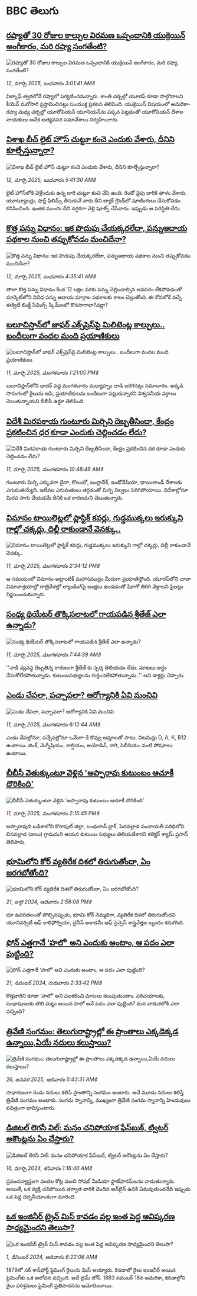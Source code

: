 # BBC తెలుగు## [రష్యాతో 30 రోజుల కాల్పుల విరమణ ఒప్పందానికి యుక్రెయిన్ అంగీకారం, మరి రష్యా సంగతేంటి?](https://www.bbc.com/telugu/articles/cp8v4pnn64ro?at_campaign=githubrss)![రష్యాతో 30 రోజుల కాల్పుల విరమణ ఒప్పందానికి యుక్రెయిన్ అంగీకారం, మరి రష్యా సంగతేంటి?](https://ichef.bbci.co.uk/ace/standard/240/cpsprodpb/56f4/live/a3ac4aa0-fee8-11ef-b50e-9d086302645f.jpg)_12, మార్చి 2025, బుధవారం 3:01:41 AMకి_విట్కాఫ్ త్వరలోనే రష్యాలో పర్యటించనున్నారు. శాంతి చర్చల్లో యూరప్ కూడా పాల్గొనాలని కీయెవ్ మరోసారి ప్రస్తావించినట్లు సంయుక్త ప్రకటన తెలిపింది.
యుక్రెయిన్ విషయంలో అమెరికా- రష్యా మధ్య చర్చల్లో యూరోపియన్ యూనియన్‌ను పక్కన పెట్టడంతో యూరోపియన్ దేశాల నాయకులు అనేక అత్యవసర సమావేశాలు నిర్వహించారు.## [విశాఖ బీచ్‌ లైట్ హౌస్‌ చుట్టూ కంచె ఎందుకు వేశారు, దీనిని కూల్చేస్తున్నారా?](https://www.bbc.com/telugu/articles/cz61833glqno?at_campaign=githubrss)![విశాఖ బీచ్‌ లైట్ హౌస్‌ చుట్టూ కంచె ఎందుకు వేశారు, దీనిని కూల్చేస్తున్నారా?](https://ichef.bbci.co.uk/ace/standard/240/cpsprodpb/0404/live/a45f64a0-ff01-11ef-a778-21d7533a3ee3.jpg)_12, మార్చి 2025, బుధవారం 5:41:30 AMకి_లైట్ హౌస్‌లోకి వెళ్లేందుకు ఉన్న దారి చుట్టూ కంచె వేసి ఉంది. రెండో వైపు దారికి తాళం వేశారు. యూట్యూబర్లు, షార్ట్ ఫిలిమ్స్ తీసుకునే వారు దీని బ్యాక్ గ్రౌండ్‌లో షూటింగులు చేసుకోవడం కనిపించింది. ఇంతక ముందు దీని దగ్గరగా వెళ్లి షూట్స్ చేసేవారు. ఇప్పుడు ఆ పరిస్థితి లేదు.## [కొత్త పన్ను విధానం: ఇక పొదుపు చేయక్కరలేదా, పన్నుఆదాయ పథకాల నుంచి తప్పుకోవడం మంచిదేనా?](https://www.bbc.com/telugu/articles/cj679yj755lo?at_campaign=githubrss)![కొత్త పన్ను విధానం: ఇక పొదుపు చేయక్కరలేదా, పన్నుఆదాయ పథకాల నుంచి తప్పుకోవడం మంచిదేనా?](https://ichef.bbci.co.uk/ace/standard/240/cpsprodpb/6f0f/live/4c9df550-fe94-11ef-8c3d-b7dcc7510cb1.jpg)_12, మార్చి 2025, బుధవారం 4:35:41 AMకి_తాజా కొత్త పన్ను విధానం కింద 12 లక్షల వరకు పన్ను చెల్లించాల్సిన అవసరం లేకపోవడంతో  మార్కెట్‌లోని వివిధ పన్ను ఆదాయ మార్గాల పథకాలకు కాలం చెల్లుతోంది. ఈ కోవలోకే వచ్చే ఈక్విటీ లింక్డ్ సేవింగ్స్ స్కీమ్‌లలో కొనసాగాలా?వద్దా?## [బలూచిస్తాన్‌లో జాఫర్ ఎక్స్‌ప్రెస్‌పై  మిలిటెంట్ల కాల్పులు.. బందీలుగా వందల మంది ప్రయాణికులు](https://www.bbc.com/telugu/articles/cy83jkr82lxo?at_campaign=githubrss)![బలూచిస్తాన్‌లో జాఫర్ ఎక్స్‌ప్రెస్‌పై  మిలిటెంట్ల కాల్పులు.. బందీలుగా వందల మంది ప్రయాణికులు](https://ichef.bbci.co.uk/ace/standard/240/cpsprodpb/0de9/live/3bbf3f00-fe76-11ef-b50e-9d086302645f.jpg)_11, మార్చి 2025, మంగళవారం 1:21:05 PMకి_బలూచిస్తాన్‌లోని ధాదర్ వద్ద మంగళవారం మధ్యాహ్నం దాడి జరిగినట్లు సమాచారం. అక్కడి సొరంగంలో రైలును ఆపి, ప్రయాణికులను బందీలుగా పట్టుకున్నారని విశ్వసనీయ వర్గాలు చెబుతున్నాయని బీబీసీ ఉర్దూ తెలిపింది.## [విదేశీ మిరపకాయ గుంటూరు మిర్చిని దెబ్బతీసిందా, కేంద్రం ప్రకటించిన ధర కూడా ఎందుకు చెల్లించడం లేదు?](https://www.bbc.com/telugu/articles/cx2gnzwgg8po?at_campaign=githubrss)![విదేశీ మిరపకాయ గుంటూరు మిర్చిని దెబ్బతీసిందా, కేంద్రం ప్రకటించిన ధర కూడా ఎందుకు చెల్లించడం లేదు?](https://ichef.bbci.co.uk/ace/standard/240/cpsprodpb/b7a3/live/5b5d5880-fdca-11ef-8c3d-b7dcc7510cb1.jpg)_11, మార్చి 2025, మంగళవారం 10:48:48 AMకి_గుంటూరు మిర్చి ఎక్కువగా చైనా, కొలంబో, బంగ్లాదేశ్, ఇండోనేషియా, థాయిలాండ్‌ దేశాలకు ఎగుమతయ్యేది. ఇటీవల ఎగుమతులు తగ్గడంతో మిర్చి నిల్వలు పెరిగిపోయాయి. విదేశాల్లోనూ మిరప సాగు చేయడమే దీనికి ఒక కారణమని చెబుతున్నారు.## [విమానం టాయిలెట్లలో ప్లాస్టిక్ కవర్లు, గుడ్డముక్కలు ఇరుక్కుని గాల్లో చక్కర్లు, దిల్లీ రాకుండానే వెనక్కు..](https://www.bbc.com/telugu/articles/cn7vkz23g27o?at_campaign=githubrss)![విమానం టాయిలెట్లలో ప్లాస్టిక్ కవర్లు, గుడ్డముక్కలు ఇరుక్కుని గాల్లో చక్కర్లు, దిల్లీ రాకుండానే వెనక్కు..](https://ichef.bbci.co.uk/ace/standard/240/cpsprodpb/53a2/live/66ce0d20-fe85-11ef-a8b1-950887ddc6e5.jpg)_11, మార్చి 2025, మంగళవారం 2:34:12 PMకి_ఆ సమయంలో విమానం అట్లాంటిక్ మహాసముద్రం మీదుగా ప్రయాణిస్తోంది. యూరప్‌లోని చాలా విమానాశ్రయాల్లో రాత్రివేళల్లో ల్యాండింగ్‌పై ఆంక్షలు ఉండడంతో షికాగో తిరిగి వెళ్లాలని పైలట్లు నిర్ణయించుకున్నారు.## [సంధ్య థియేటర్ తొక్కిసలాటలో గాయపడిన శ్రీతేజ్ ఎలా ఉన్నాడు?](https://www.bbc.com/telugu/articles/cd7e4ed3xe5o?at_campaign=githubrss)![సంధ్య థియేటర్ తొక్కిసలాటలో గాయపడిన శ్రీతేజ్ ఎలా ఉన్నాడు?](https://ichef.bbci.co.uk/ace/standard/240/cpsprodpb/f801/live/59a5c360-fe4c-11ef-a8b1-950887ddc6e5.jpg)_11, మార్చి 2025, మంగళవారం 7:44:39 AMకి_''నాడీ వ్యవస్థ దెబ్బతిన్న కారణంగా శ్రీతేజ్ ‌కు స్పర్శ తెలియడం లేదు. మాటలు అర్థం చేసుకోలేకపోతున్నాడు. కుటుంబసభ్యులను  గుర్తించలేకపోతున్నాడు..'' అని డాక్టర్లు  చెప్పారు.## [ఎండు చేపలా, పచ్చాపలా? ఆరోగ్యానికి ఏవి మంచివి](https://www.bbc.com/telugu/articles/c4gm7q4847ro?at_campaign=githubrss)![ఎండు చేపలా, పచ్చాపలా? ఆరోగ్యానికి ఏవి మంచివి](https://ichef.bbci.co.uk/ace/standard/240/cpsprodpb/78e0/live/62044260-fdbc-11ef-b50e-9d086302645f.png)_11, మార్చి 2025, మంగళవారం 6:12:44 AMకి_ఎండు చేపల్లోనూ, పచ్చేపల్లోనూ ఒమేగా-3 కొవ్వు ఆమ్లాలతో పాటు, విటమిన్లు D, A, K, B12 ఉంటాయి. జింక్, మెగ్నీషియం, కాల్షియం, అయోడిన్, రాగి, సెలీనియం వంటి పోషకాలు ఉంటాయి.## [బీబీసీ వెతుక్కుంటూ వెళ్లిన 'అప్పారావు కుటుంబం ఆచూకీ దొరికింది'](https://www.bbc.com/telugu/articles/cvg1vwgy88po?at_campaign=githubrss)![బీబీసీ వెతుక్కుంటూ వెళ్లిన 'అప్పారావు కుటుంబం ఆచూకీ దొరికింది'](https://ichef.bbci.co.uk/ace/standard/240/cpsprodpb/9ad8/live/bc9eda10-fdc0-11ef-a8b1-950887ddc6e5.jpg)_11, మార్చి 2025, మంగళవారం 2:15:45 PMకి_అప్పారావుది ఒడిశాలోని కొరాపుట్ జిల్లా, బంధుగావ్ బ్లాక్, పెదవల్లాడ పంచాయతీ పరిధిలోని చినవల్లాడ (జుబు) గ్రామమని ఆయన కుటుంబ సభ్యులు తెలియజేశారని కలెక్టర్ శ్యామ్ ప్రసాద్ తెలిపారు.## [భూమిలోని కోర్ వ్యతిరేక దిశలో తిరుగుతోందా, ఏం జరగబోతోంది?](https://www.bbc.com/telugu/articles/crgr7rnd7g4o?at_campaign=githubrss)![భూమిలోని కోర్ వ్యతిరేక దిశలో తిరుగుతోందా, ఏం జరగబోతోంది?](https://ichef.bbci.co.uk/ace/standard/240/cpsprodpb/cc28/live/4457bc00-3ec3-11ef-b2f4-77406157b906.jpg)_21, జులై 2024, ఆదివారం 2:58:08 PMకి_భూ ఉపరితలంతో పోల్చినప్పుడు, భూమి కోర్ నెమ్మదిగా, వ్యతిరేక దిశలో తిరుగుతోందని యూనివర్సిటీ ఆఫ్ కాలిఫోర్నియా, చైనీస్ అకాడమీ ఆఫ్ సైన్సెస్‌ శాస్త్రవేత్తల బృందం కనుగొంది.## [ఫోన్ ఎత్తగానే ‘హలో’ అని ఎందుకు అంటాం, ఆ పదం ఎలా పుట్టింది?](https://www.bbc.com/telugu/articles/cgj7x7gdjq4o?at_campaign=githubrss)![ఫోన్ ఎత్తగానే ‘హలో’ అని ఎందుకు అంటాం, ఆ పదం ఎలా పుట్టింది?](https://ichef.bbci.co.uk/ace/standard/240/cpsprodpb/0618/live/7a20ebb0-a807-11ef-b21e-5359bd56d02f.jpg)_21, నవంబర్ 2024, గురువారం 2:33:42 PMకి_కొత్తవారిని కూడా ‘హలో’ అని పలకరించి మాటలు కలుపుతుంటాం.  పరిచయాలకు, సంభాషణలకు తొలి మెట్టు అయిన హలో అనే పదం ఎలా పుట్టింది? మన వాడుకలోకి ఎలా వచ్చింది?## [త్రివేణి సంగమం: తెలుగురాష్ట్రాల్లో ఈ ప్రాంతాలు ఎక్కడెక్కడ ఉన్నాయి,ఏయే నదులు కలుస్తాయి? ](https://www.bbc.com/telugu/articles/cz7elrr17jeo?at_campaign=githubrss)![త్రివేణి సంగమం: తెలుగురాష్ట్రాల్లో ఈ ప్రాంతాలు ఎక్కడెక్కడ ఉన్నాయి,ఏయే నదులు కలుస్తాయి? ](https://ichef.bbci.co.uk/ace/standard/240/cpsprodpb/9dad/live/7f50e780-da42-11ef-a37f-eba91255dc3d.jpg)_26, జనవరి 2025, ఆదివారం 5:43:31 AMకి_సాధారణంగా రెండు నదులు కలిసే ప్రాంతాన్ని సంగమం అంటారు. అదే మూడు నదులు కలిస్తే త్రివేణి సంగమం అంటారు. సంగమ స్నానాన్ని, ముఖ్యంగా త్రివేణి సంగమ స్నానాన్ని హిందువులు పవిత్రంగా భావిస్తుంటారు.## [డిజిటల్ లెగసీ విల్: మనం చనిపోయాక ఫేస్‌బుక్, ట్విటర్‌ అకౌంట్లను ఏం చేస్తారు?](https://www.bbc.com/telugu/articles/cx0zl1qeyq2o?at_campaign=githubrss)![డిజిటల్ లెగసీ విల్: మనం చనిపోయాక ఫేస్‌బుక్, ట్విటర్‌ అకౌంట్లను ఏం చేస్తారు?](https://ichef.bbci.co.uk/ace/standard/240/cpsprodpb/bea2/live/2323ffd0-e2d4-11ee-9410-0f893255c2a0.jpg)_16, మార్చి 2024, శనివారం 1:16:40 AMకి_ప్రపంచవ్యాప్తంగా వందల కోట్ల మంది సోషల్ మీడియా ఫ్లాట్‌ఫారమ్‌లను వాడుతున్నారు. అయితే, ఒక వ్యక్తి చనిపోయిన తర్వాత వారికి చెందిన ఆన్‌లైన్ ఉనికి ఏమవుతుందనేది ఇప్పుడు ఒక పెద్ద చర్చనీయాంశంగా మారింది.## [ఒక ఇంజినీర్ ట్రైన్ మిస్ కావడం వల్ల ఇంత పెద్ద ఆవిష్కరణ సాధ్యమైందని తెలుసా?](https://www.bbc.com/telugu/articles/c774y4mdrgdo?at_campaign=githubrss)![ఒక ఇంజినీర్ ట్రైన్ మిస్ కావడం వల్ల ఇంత పెద్ద ఆవిష్కరణ సాధ్యమైందని తెలుసా?](https://ichef.bbci.co.uk/ace/standard/240/cpsprodpb/d07c/live/d2f92490-ab19-11ef-8264-5f9791599833.jpg)_1, డిసెంబర్ 2024, ఆదివారం 6:22:06 AMకి_1879లో సర్ శాన్‌ఫోర్డ్ ఫ్లెమింగ్ రైలును మిస్ అయ్యారు. కెనడాలో రైలు ఇంజనీర్ అయిన ఫ్లెమింగ్‌కు ఒక ఆలోచన వచ్చింది. అదే టైమ్ జోన్‌. 
1883 నవంబర్ 18న అమెరికా, కెనడాల్లోని రైలు పరిశ్రమలు ఫ్లెమింగ్ ప్రతిపాదనను ఆమోదించాయి.